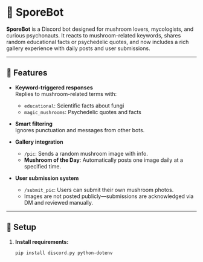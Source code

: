 # 🍄 SporeBot

**SporeBot** is a Discord bot designed for mushroom lovers, mycologists, and curious psychonauts. It reacts to mushroom-related keywords, shares random educational facts or psychedelic quotes, and now includes a rich gallery experience with daily posts and user submissions.

---

## 🌟 Features

- **Keyword-triggered responses**  
  Replies to mushroom-related terms with:
  - `educational`: Scientific facts about fungi  
  - `magic_mushrooms`: Psychedelic quotes and facts  

- **Smart filtering**  
  Ignores punctuation and messages from other bots.

- **Gallery integration**  
  - `/pic`: Sends a random mushroom image with info.  
  - **Mushroom of the Day**: Automatically posts one image daily at a specified time.

- **User submission system**  
  - `/submit_pic`: Users can submit their own mushroom photos.  
  - Images are not posted publicly—submissions are acknowledged via DM and reviewed manually.

---

## 🔧 Setup

1. **Install requirements:**
   ```bash
   pip install discord.py python-dotenv
